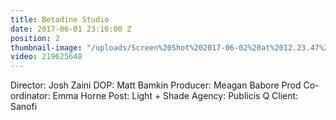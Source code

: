 ```yaml
---
title: Betadine Studio
date: 2017-06-01 23:16:00 Z
position: 2
thumbnail-image: "/uploads/Screen%20Shot%202017-06-02%20at%2012.23.47%20pm.png"
video: 219625648
---
```


Director: Josh Zaini
DOP: Matt Bamkin
Producer: Meagan Babore
Prod Co-ordinator: Emma Horne
Post: Light + Shade 
Agency: Publicis Q
Client: Sanofi